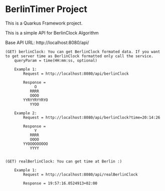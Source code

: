 # BerlinTimer Project

This is a Quarkus Framework project.

This is a simple API for BerlinClock Algorithm

Base API URL: http://localhost:8080/api/

	(GET) berlinClock: You can get BerlinClock formated data. If you want to get server time as BerlinClock formatted only call the service. 
		queryParam = time(HH:mm:ss, optional)
		
		Example 1:
			Request = http://localhost:8080/api/berlinClock
			
			Response = 
			     O
			   RRRR
			   OOOO
			YYRYYRYYRYO
			   YYOO
			
		Example 2:
			Request = http://localhost:8080/api/berlinClock?time=20:14:26
			
			Response = 
			     Y
			   RRRR
			   OOOO
			YYOOOOOOOOO
			   YYYY
			   
			   
	(GET) realBerlinClock: You can get time at Berlin :)
		
		Example 1: 
			Request = http://localhost:8080/api/realBerlinClock
			
			Response = 19:57:16.0524913+02:00
